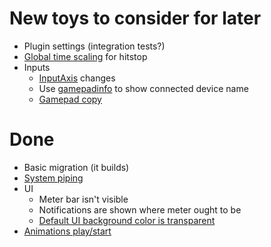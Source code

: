 # New toys to consider for later
- Plugin settings (integration tests?)
- [Global time scaling](https://bevyengine.org/learn/book/migration-guides/0.8-0.9/#add-global-time-scaling) for hitstop
- Inputs
	- [InputAxis](https://bevyengine.org/learn/book/migration-guides/0.8-0.9/#add-getters-and-setters-for-inputaxis-and-buttonsettings) changes
	- Use [gamepadinfo](https://bevyengine.org/learn/book/migration-guides/0.8-0.9/#add-gamepadinfo-expose-gamepad-names) to show connected device name
	- [Gamepad copy](https://bevyengine.org/learn/book/migration-guides/0.8-0.9/#gamepad-type-is-copy-do-not-require-return-references-to-it-in-gamepads-api)

# Done
- Basic migration (it builds)
- [System piping](https://bevyengine.org/learn/book/migration-guides/0.8-0.9/#rename-system-chaining-to-system-piping)
- UI
	- Meter bar isn't visible
	- Notifications are shown where meter ought to be
	- [Default UI background color is transparent](https://bevyengine.org/learn/book/migration-guides/0.8-0.9/#make-the-default-background-color-of-nodebundle-transparent)
- [Animations play/start](https://bevyengine.org/learn/book/migration-guides/0.8-0.9/#rename-play-to-start-and-add-new-play-method-that-won-t-overwrite-the-existing-animation-if-it-s-already-playing)
